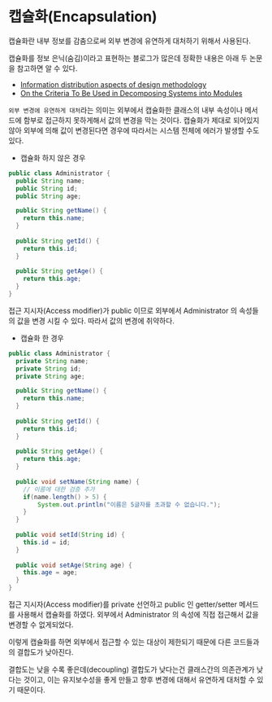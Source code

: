# 캡슐화(Encapsulation)

캡슐화란 내부 정보를 감춤으로써 외부 변경에 유연하게 대처하기 위해서 사용된다. 

캡슐화를 정보 은닉(숨김)이라고 표현하는 블로그가 많은데 정확한 내용은 아래 두 논문을 참고하면 알 수 있다.

- [Information distribution aspects of design methodology](https://kilthub.cmu.edu/articles/Information_distribution_aspects_of_design_methodology/6606470)
- [On the Criteria To Be Used in Decomposing Systems into Modules](https://kilthub.cmu.edu/articles/On_the_criteria_to_be_used_in_decomposing_systems_into_modules/6607958)

`외부 변경에 유연하게 대처`라는 의미는 외부에서 캡슐화한 클래스의 내부 속성이나 메서드에 함부로 접근하지 못하게해서 값의 변경을 막는 것이다. 캡슐화가 제대로 되어있지 않아
외부에 의해 값이 변경된다면 경우에 따라서는 시스템 전체에 에러가 발생할 수도 있다.

- 캡슐화 하지 않은 경우

```java
public class Administrator {
  public String name; 
  public String id;
  public String age;

  public String getName() {
    return this.name;
  }
  
  public String getId() {
    return this.id;
  }
  
  public String getAge() {
    return this.age;
  }
}
```

접근 지시자(Access modifier)가 public 이므로 외부에서 Administrator 의 속성들의 값을 변경 시킬 수 있다. 따라서 값의 변경에 취약하다.

- 캡슐화 한 경우

```java
public class Administrator {
  private String name; 
  private String id;
  private String age;

  public String getName() {
    return this.name;
  }
  
  public String getId() {
    return this.id;
  }
  
  public String getAge() {
    return this.age;
  }
  
  public void setName(String name) {
    // 이름에 대한 검증 추가
    if(name.length() > 5) {
        System.out.println("이름은 5글자를 초과할 수 없습니다.");
    }
  }
  
  public void setId(String id) {
    this.id = id;
  }
  
  public void setAge(String age) {
    this.age = age;
  }
}
```

접근 지시자(Access modifier)를 private 선언하고 public 인 getter/setter 메서드를 사용해서 캡슐화를 하였다. 외부에서 Administrator 의 속성에 직접 접근해서 값을 변경할 수 없게되었다.

이렇게 캡슐화를 하면 외부에서 접근할 수 있는 대상이 제한되기 때문에 다른 코드들과의 결합도가 낮아진다.

결합도는 낮을 수록 좋은데(decoupling) 결합도가 낮다는건 클래스간의 의존관계가 낮다는 것이고, 이는 유지보수성을 좋게 만들고 향후 변경에 대해서 유연하게 대처할 수 있기 때문이다.



